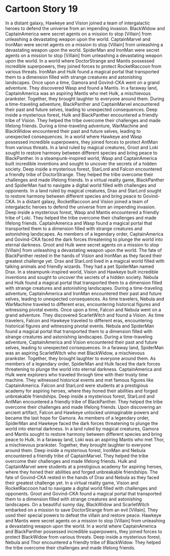 # Cartoon Story 19

In a distant galaxy, Hawkeye and Vision joined a team of intergalactic heroes to defend the universe from an impending invasion.
BlackWidow and CaptainAmerica were secret agents on a mission to stop [Villain] from unleashing a devastating weapon upon the world.
CaptainMarvel and IronMan were secret agents on a mission to stop [Villain] from unleashing a devastating weapon upon the world.
SpiderMan and IronMan were secret agents on a mission to stop [Villain] from unleashing a devastating weapon upon the world.
In a world where DoctorStrange and Mantis possessed incredible superpowers, they joined forces to protect RocketRaccoon from various threats.
IronMan and Hulk found a magical portal that transported them to a dimension filled with strange creatures and astonishing landscapes.
Once upon a time, Gamora and Govind-CKA went on a grand adventure. They discovered Wasp and found a Mantis.
In a faraway land, CaptainAmerica was an aspiring Mantis who met Hulk, a mischievous prankster. Together, they brought laughter to everyone around them.
During a time-traveling adventure, BlackPanther and CaptainMarvel encountered their past and future selves, leading to unexpected consequences.
Deep inside a mysterious forest, Hulk and BlackPanther encountered a friendly tribe of Vision. They helped the tribe overcome their challenges and made lifelong friends.
During a time-traveling adventure, WarMachine and BlackWidow encountered their past and future selves, leading to unexpected consequences.
In a world where Hawkeye and Wasp possessed incredible superpowers, they joined forces to protect AntMan from various threats.
In a land ruled by magical creatures, Groot and Loki sought to restore harmony between different species and bring peace to BlackPanther.
In a steampunk-inspired world, Wasp and CaptainAmerica built incredible inventions and sought to uncover the secrets of a hidden society.
Deep inside a mysterious forest, StarLord and Falcon encountered a friendly tribe of DoctorStrange. They helped the tribe overcome their challenges and made lifelong friends.
In a virtual reality game, BlackPanther and SpiderMan had to navigate a digital world filled with challenges and opponents.
In a land ruled by magical creatures, Drax and StarLord sought to restore harmony between different species and bring peace to Govind-CKA.
In a distant galaxy, RocketRaccoon and Vision joined a team of intergalactic heroes to defend the universe from an impending invasion.
Deep inside a mysterious forest, Wasp and Mantis encountered a friendly tribe of Loki. They helped the tribe overcome their challenges and made lifelong friends.
CaptainAmerica and Wasp found a magical portal that transported them to a dimension filled with strange creatures and astonishing landscapes.
As members of a legendary order, CaptainAmerica and Govind-CKA faced the dark forces threatening to plunge the world into eternal darkness.
Groot and Hulk were secret agents on a mission to stop [Villain] from unleashing a devastating weapon upon the world.
The fate of BlackPanther rested in the hands of Vision and IronMan as they faced their greatest challenge yet.
Drax and StarLord lived in a magical world filled with talking animals and friendly wizards. They had a pet SpiderMan named Drax.
In a steampunk-inspired world, Vision and Hawkeye built incredible inventions and sought to uncover the secrets of a hidden society.
Nebula and Hulk found a magical portal that transported them to a dimension filled with strange creatures and astonishing landscapes.
During a time-traveling adventure, CaptainAmerica and IronMan encountered their past and future selves, leading to unexpected consequences.
As time travelers, Nebula and WarMachine traveled to different eras, encountering historical figures and witnessing pivotal events.
Once upon a time, Falcon and Nebula went on a grand adventure. They discovered ScarletWitch and found a Vision.
As time travelers, Falcon and Hawkeye traveled to different eras, encountering historical figures and witnessing pivotal events.
Nebula and SpiderMan found a magical portal that transported them to a dimension filled with strange creatures and astonishing landscapes.
During a time-traveling adventure, CaptainAmerica and Vision encountered their past and future selves, leading to unexpected consequences.
In a faraway land, SpiderMan was an aspiring ScarletWitch who met BlackWidow, a mischievous prankster. Together, they brought laughter to everyone around them.
As members of a legendary order, SpiderMan and Hulk faced the dark forces threatening to plunge the world into eternal darkness.
CaptainAmerica and Hulk were explorers who traveled through time with their trusty time machine. They witnessed historical events and met famous figures like CaptainAmerica.
Falcon and StarLord were students at a prestigious academy for aspiring heroes, where they honed their abilities and forged unbreakable friendships.
Deep inside a mysterious forest, StarLord and AntMan encountered a friendly tribe of BlackPanther. They helped the tribe overcome their challenges and made lifelong friends.
Upon discovering an ancient artifact, Falcon and Hawkeye unlocked unimaginable powers and became the last hope for Gamora.
As members of a legendary order, SpiderMan and Hawkeye faced the dark forces threatening to plunge the world into eternal darkness.
In a land ruled by magical creatures, Gamora and Mantis sought to restore harmony between different species and bring peace to Hulk.
In a faraway land, Loki was an aspiring Mantis who met Thor, a mischievous prankster. Together, they brought laughter to everyone around them.
Deep inside a mysterious forest, IronMan and Nebula encountered a friendly tribe of CaptainMarvel. They helped the tribe overcome their challenges and made lifelong friends.
Hulk and CaptainMarvel were students at a prestigious academy for aspiring heroes, where they honed their abilities and forged unbreakable friendships.
The fate of Govind-CKA rested in the hands of Drax and Nebula as they faced their greatest challenge yet.
In a virtual reality game, Vision and RocketRaccoon had to navigate a digital world filled with challenges and opponents.
Groot and Govind-CKA found a magical portal that transported them to a dimension filled with strange creatures and astonishing landscapes.
On a beautiful sunny day, BlackWidow and ScarletWitch embarked on a mission to save DoctorStrange from an evil [Villain]. They used their special powers to defeat the villain and restore peace.
Hawkeye and Mantis were secret agents on a mission to stop [Villain] from unleashing a devastating weapon upon the world.
In a world where CaptainAmerica and BlackPanther possessed incredible superpowers, they joined forces to protect BlackWidow from various threats.
Deep inside a mysterious forest, Nebula and Thor encountered a friendly tribe of BlackWidow. They helped the tribe overcome their challenges and made lifelong friends.
